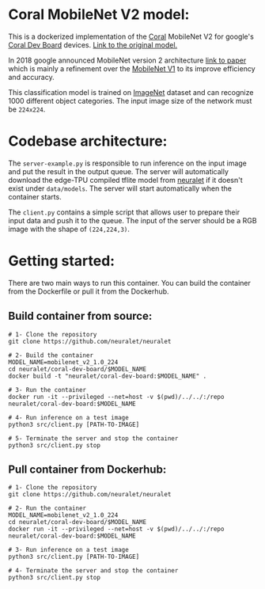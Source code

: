 # Coral MobileNet V2 model:
This is a dockerized implementation of the [Coral](https://coral.ai/) MobileNet V2 for google's [Coral Dev Board](https://coral.ai/products/dev-board/) devices. [Link to the original model.](https://github.com/google-coral/edgetpu/raw/master/test_data/mobilenet_v2_1.0_224_quant_edgetpu.tflite)

In 2018 google announced MobileNet version 2 architecture [link to paper](https://arxiv.org/pdf/1801.04381.pdf) which is mainly a refinement over the [MobileNet V1](https://arxiv.org/pdf/1704.04861.pdf) to its improve efficiency and accuracy.

This classification model is trained on [ImageNet](http://www.image-net.org/) dataset and can recognize 1000 different object categories. The input image size of the network must be ```224x224```.

# Codebase architecture:
The ```server-example.py``` is responsible to run inference on the input image and put the result in the output queue. The server will automatically download the edge-TPU compiled tflite model from [neuralet](https://github.com/neuralet/neuralet-models) if it doesn't exist under ```data/models```. The server will start automatically when the container starts.

The ```client.py``` contains a simple script that allows user to prepare their input data and push it to the queue. The input of the server should be a RGB image with the shape of ```(224,224,3)```.

# Getting started:
There are two main ways to run this container. You can build the container from the Dockerfile or pull it from the Dockerhub.
## Build container from source:

```
# 1- Clone the repository
git clone https://github.com/neuralet/neuralet

# 2- Build the container
MODEL_NAME=mobilenet_v2_1.0_224
cd neuralet/coral-dev-board/$MODEL_NAME
docker build -t "neuralet/coral-dev-board:$MODEL_NAME" .

# 3- Run the container
docker run -it --privileged --net=host -v $(pwd)/../../:/repo neuralet/coral-dev-board:$MODEL_NAME

# 4- Run inference on a test image
python3 src/client.py [PATH-TO-IMAGE]

# 5- Terminate the server and stop the container
python3 src/client.py stop
```

## Pull container from Dockerhub:

```
# 1- Clone the repository
git clone https://github.com/neuralet/neuralet

# 2- Run the container
MODEL_NAME=mobilenet_v2_1.0_224
cd neuralet/coral-dev-board/$MODEL_NAME
docker run -it --privileged --net=host -v $(pwd)/../../:/repo neuralet/coral-dev-board:$MODEL_NAME

# 3- Run inference on a test image
python3 src/client.py [PATH-TO-IMAGE]

# 4- Terminate the server and stop the container
python3 src/client.py stop
```
